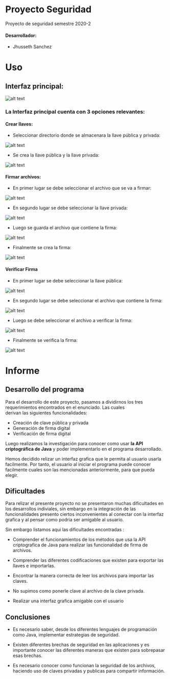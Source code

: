 # Proyecto Seguridad                                                                         

Proyecto de seguridad semestre 2020-2

#### **Desarrollador:**

* Jhusseth Sanchez




# Uso

## **Interfaz principal:**

![alt text](https://github.com/Jhusseth/Proyecto_Seguridad/blob/main/Project_Security/docs/images/Interfaz_Main.PNG) 



### La Interfaz principal cuenta con 3 opciones relevantes:

#### Crear llaves:

* Seleccionar directorio donde se almacenara la llave pública y privada:

![alt text](https://github.com/Jhusseth/Proyecto_Seguridad/blob/main/Project_Security/docs/images/Create_Keys.PNG)



* Se crea la llave pública y la llave privada:

![alt text](https://github.com/Jhusseth/Proyecto_Seguridad/blob/main/Project_Security/docs/images/Create_Keys_2.PNG)



#### Firmar archivos:

* En primer lugar se debe seleccionar el archivo que se va a firmar:

![alt text](https://github.com/Jhusseth/Proyecto_Seguridad/blob/main/Project_Security/docs/images/Create_Signature.PNG)



* En segundo lugar se debe seleccionar la llave privada:

![alt text](https://github.com/Jhusseth/Proyecto_Seguridad/blob/main/Project_Security/docs/images/Create_Signature_2.PNG)



* Luego se guarda el archivo que contiene la firma: 

![alt text](https://github.com/Jhusseth/Proyecto_Seguridad/blob/main/Project_Security/docs/images/Create_Signature_3.PNG)



* Finalmente se crea la firma:

![alt text](https://github.com/Jhusseth/Proyecto_Seguridad/blob/main/Project_Security/docs/images/Create_Signature_4.PNG)



#### Verificar Firma

* En primer lugar se debe seleccionar la llave pública:

![alt text](https://github.com/Jhusseth/Proyecto_Seguridad/blob/main/Project_Security/docs/images/Verify_Signature.PNG)



* En segundo lugar se debe seleccionar el archivo que contiene la firma:

![alt text](https://github.com/Jhusseth/Proyecto_Seguridad/blob/main/Project_Security/docs/images/Verify_Signature_2.PNG)



* Luego se debe seleccionar el archivo a verificar la firma:

![alt text](https://github.com/Jhusseth/Proyecto_Seguridad/blob/main/Project_Security/docs/images/Verify_Signature_3.PNG)



* Finalmente se verifica la firma:

![alt text](https://github.com/Jhusseth/Proyecto_Seguridad/blob/main/Project_Security/docs/images/Verify_Signature_4.PNG)







# Informe

## Desarrollo del programa
 
 Para el desarrollo de este proyecto, pasamos a dividirnos los tres requerimientos encontrados en el enunciado. Las cuales  
 derivan las siguientes funcionalidades:
 - Creación de clave pública y privada
 - Generación de firma digital
 - Verificación de firma digital
 
 Luego realizamos la investigación para conocer como usar **la API criptográfica de Java** y poder implementarlo
 en el programa desarrollado.
 
 Hemos decidido relizar un interfaz grafica que le permita al usuario usarla facilmente. Por tanto, el usuario al iniciar el programa puede conocer facilmente cuales son 
 las mencionadas anteriormente, para que pueda elegir. 
         
                                                     
## Dificultades

Para relizar el presente proyecto no se presentaron muchas dificultades en los desarrollos indiviales, sin embargo en la 
integración de las funcionalidades presento ciertos inconvenientes al conectar con la interfaz grafica y al pensar como podria ser amigable al usuario.

Sin embargo listamos aqui las dificultades encontradas :

* Comprender el funcionamientos de los métodos que usa la API criptografica de Java para realizar las funcionalidad de firma de
archivos.

* Comprender las diferentes codificaciones que existen para exportar las llaves e importarlas. 

* Encontrar la manera correcta de leer los archivos para importar las claves.

* No supimos como ponerle clave al archivo de la clave privada.

* Realizar una interfaz grafica amigable con el usuario


## Conclusiones

* Es necesario saber, desde los diferentes lenguajes de programación como Java, implementar estrategias de seguridad. 

* Existen diferentes brechas de seguridad en las aplicaciones y es importante conocer las diferentes maneras que existen para sobrepasar esas brechas.

* Es necesario conocer como funcionan la seguridad de los archivos, haciendo uso de claves privadas y publicas para compartir información.


